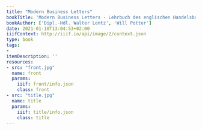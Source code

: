 ```yaml
---
title: "Modern Business Letters"
bookTitle: 'Modern Business Letters - Lehrbuch des englischen Handelsbriefverkehrs für Wirtschaftsschulen'
bookAuthor: ['Dipl.-Hdl. Walter Lentz', 'Will Potter']
date: 2021-01-10T13:04:53+02:00
iiifContext: http://iiif.io/api/image/2/context.json
type: book
tags:
-
itemDescription: ''
resources:
- src: "front.jpg"
  name: front
  params:
    iiif: front/info.json
    class: front
- src: "title.jpg"
  name: title
  params:
    iiif: title/info.json
    class: title
---
```

